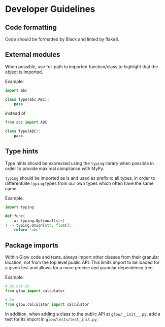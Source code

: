 # Developer Guidelines

## Code formatting
Code should be formatted by Black and linted by flake8.

## External modules
When possible, use full path to imported function/class to highlight that the
object is imported.

Example:
```python
import abc

class Type(abc.ABC):
    pass

```
instead of
```python
from abc import ABC

class Type(ABC):
    pass
```

## Type hints
Type hints should be expressed using the `typing` library when possible in order
to provide maximal compliance with MyPy.

`typing` should be imported as is and used as prefix to all types, in order to
differentiate `typing` types from our own types which often have the same name.

Example:
```python
import typing

def func(
    a: typing.Optional[str]
) -> typing.Union[str, float]:
    return "abc"
```

## Package imports

Within Glow code and tests, always import other classes from their granular
location, not from the top level public API. This limits import to be loaded for
a given test and allows for a more precise and granular dependency tree.

Example:
```python
# Do not do
from glow import calculator

# Do
from glow.calculator import calculator
```

In addition, when adding a class to the public API at `glow/__init__.py`, add a
test for its import in `glow/tests/test_init.py`.